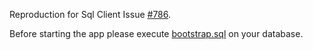 Reproduction for Sql Client Issue [#786](https://github.com/dotnet/SqlClient/issues/786).

Before starting the app please execute [bootstrap.sql](https://github.com/Berreek/SqlRaceCondition/blob/master/bootstrap.sql) on your database.
